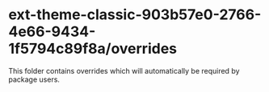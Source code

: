 # ext-theme-classic-903b57e0-2766-4e66-9434-1f5794c89f8a/overrides

This folder contains overrides which will automatically be required by package users.
